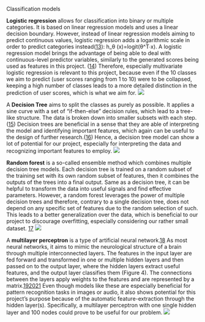Classification models</summary>

**Logistic regression** allows for classification into binary or multiple categories. It is based on linear regression models and uses a linear decision boundary. However, instead of linear regression models aiming to predict continuous values, logistic regression adds a logarithmic scale in order to predict categories instead([13][13]): h_θ (x)=logit(θ^T∙x).
A logistic regression model brings the advantage of being able to deal with continuous-level predictor variables, similarly to the generated scores being used as features in this project. ([14][14]) Therefore, especially multivariate logistic regression is relevant to this project, because even if the 10 classes we aim to predict (user scores ranging from 1 to 10) were to be collapsed, keeping a high number of classes leads to a more detailed distinction in the prediction of user scores, which is what we aim for.
![](img)

A **Decision Tree** aims to split the classes as purely as possible. It applies a sine curve with a set of “if-then-else” decision rules, which lead to a tree-like structure. The data is broken down into smaller subsets with each step.([15][15]) Decision trees are beneficial in a sense that they are able of interpreting the model and identifying important features, which again can be useful to the design of further research.([16][16]) Hence, a decision tree model can show a lot of potential for our project, especially for interpreting the data and recognizing important features to employ.
![](img)

**Random forest** is a so-called ensemble method which combines multiple decision tree models. Each decision tree is trained on a random subset of the training set with its own random subset of features, then it combines the outputs of the trees into a final output. Same as a decision tree, it can be helpful to transform the data into useful signals and find effective parameters. However, a random forest leverages the power of multiple decision trees and therefore, contrary to a single decision tree, does not depend on any specific set of features due to the random selection of such. This leads to a better generalization over the data, which is beneficial to our project to discourage overfitting, especially considering our rather small dataset. [17][17]
![](img)

A **multilayer perceptron** is a type of artificial neural network.[18][18] As most neural networks, it aims to mimic the neurological structure of a brain through multiple interconnected layers. The features in the input layer are fed forward and transformed in one or multiple hidden layers and then passed on to the output layer, where the hidden layers extract useful features, and the output layer classifies them (Figure 4). The connections between the layers apply weights to the features and are represented by a matrix.[19][19][20][20][21][21] Even though models like these are especially beneficial for pattern recognition tasks in images or audio, it also shows potential for this project’s purpose because of the automatic feature-extraction through the hidden layer(s). Specifically, a multilayer perceptron with one single hidden layer and 100 nodes could prove to be useful for our problem.
![](img)


[13]: https://www.ahajournals.org/doi/full/10.1161/CIRCULATIONAHA.106.682658 
[14]: https://www.jstor.org/stable/352104?casa_token=j7bD6ebNgZsAAAAA%3A8D4zjOCRVw6h12GyX3M9A7pQ96ulbCiGsDysxjJZ_lI5tQ7GQpHvcBzFYsGmrewaqSR2bnOOuLRZz2eMuU0iKY0m-EQBes-Zc5gNB-REHmP82-zf1g&seq=6#metadata_info_tab_contents
[15]: https://chiragsehra42.medium.com/decision-trees-explained-easily-28f23241248
[16]: https://onlinelibrary.wiley.com/doi/epdf/10.1002/cem.873
[17]: https://www.analyticsvidhya.com/blog/2020/05/decision-tree-vs-random-forest-algorithm/
[18]: https://www.researchgate.net/profile/Youssef_Ghanou2/publication/292996667_Multilayer_Perceptron_Architecture_Optimization_and_Training/links/58318a1208ae138f1c076f8a/Multilayer-Perceptron-Architecture-Optimization-and-Training.pdf
[19]: http://citeseerx.ist.psu.edu/viewdoc/download?doi=10.1.1.608.2530&rep=rep1&type=pdf
[20]: http://www.informatica.si/ojs-2.4.3/index.php/informatica/article/view/1595
[21]: https://www.biomedres.info/biomedical-research/analysis-of-multilayer-perceptron-machine-learning-approach-in-classifying-protein-secondary-structures.html
